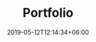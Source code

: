---
title: "Portfolio"
date: 2019-05-12T12:14:34+06:00
description: "This is meta description."
translationKey: portfolio
---